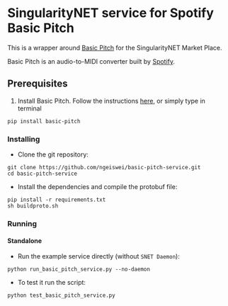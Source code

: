 # SingularityNET service for Spotify Basic Pitch

This is a wrapper around [Basic Pitch](https://basicpitch.spotify.com/)
for the SingularityNET Market Place.

Basic Pitch is an audio-to-MIDI converter built by
[Spotify](https://www.spotify.com).

## Prerequisites

1. Install Basic Pitch.  Follow the instructions
   [here](https://github.com/spotify/basic-pitch#installation), or
   simply type in terminal

```
pip install basic-pitch
```

### Installing

* Clone the git repository:

```
git clone https://github.com/ngeiswei/basic-pitch-service.git
cd basic-pitch-service
```

* Install the dependencies and compile the protobuf file:

```
pip install -r requirements.txt
sh buildproto.sh
```

### Running

#### Standalone

* Run the example service directly (without `SNET Daemon`):

```
python run_basic_pitch_service.py --no-daemon
```

* To test it run the script:

```
python test_basic_pitch_service.py
```
